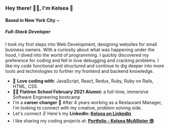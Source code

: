 ### Hey there! 🙋‍♀️, I'm Kelsea 🎈
#### Based in New York City ~
##### Full-Stack Developer
I took my first steps into Web Development, designing websites for small business owners. With a curiosity about what was happening under the hood, I dived into the world of programming. I quickly discovered my preference for coding and fell in love debugging and cracking problems. I like my code functional and structured and continue to dig deeper into more tools and technologies to further my frontend and backend knowledge.

- 🔨 **Love coding with:** JavaScript, React, Redux, Ruby, Ruby on Rails, HTML, CSS
- 👩‍💻 **Flatiron School February 2021 Alumni:** a full-time, immersive Software Engineering bootcamp
- I'm a **career changer** 💪 After 4 years working as a Restaurant Manager, I'm looking to connect with my creative, problem solving side.
- Let's connect ✌ Here's my **LinkedIn: <a href="https://www.linkedin.com/in/kelsea-mcallister-900479205/" target="_blank">Kelsea on LinkedIn <a>**
- I like sharing my coding projects at: **<a href="https://www.kelseaportfolio.com/" target="_blank"> Portfolio - Kelsea McAllister 😎 <a>**
